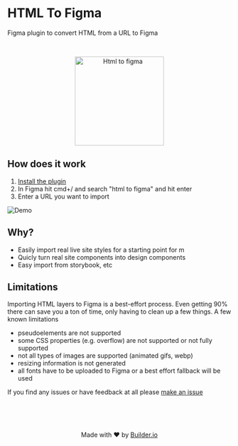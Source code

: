 # HTML To Figma

Figma plugin to convert HTML from a URL to Figma

<br />

<p align="center">
  <img alt="Html to figma" src="https://i.imgur.com/sn1rmXk.jpg" height="200" />
</p>


## How does it work

1) [Install the plugin](https://www.figma.com/c/plugin/747985167520967365/HTML-To-Figma)
1) In Figma hit cmd+/ and search "html to figma" and hit enter
2) Enter a URL you want to import

<img src="https://i.imgur.com/0jycGDC.gif" alt="Demo" />

## Why?

- Easily import real live site styles for a starting point for m
- Quicly turn real site components into design components
- Easy import from storybook, etc


## Limitations

Importing HTML layers to Figma is a best-effort process. Even getting 90% there can save you a ton of time, only having to clean up a few things. A few known limitations

- pseudoelements are not supported
- some CSS properties (e.g. overflow) are not supported or not fully supported
- not all types of images are supported (animated gifs, webp)
- resizing information is not generated
- all fonts have to be uploaded to Figma or a best effort fallback will be used

If you find any issues or have feedback at all please [make an issue](https://github.com/BuilderIO/html-to-figma/issues/new)

<br />
<br />
<br />
<p align="center">
  Made with ❤️ by <a target="_blank" href="https://builder.io/">Builder.io</a>
</p>
